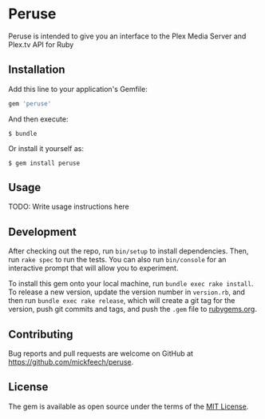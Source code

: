 # Peruse

Peruse is intended to give you an interface to the Plex Media Server and Plex.tv API for Ruby

## Installation

Add this line to your application's Gemfile:

```ruby
gem 'peruse'
```

And then execute:

    $ bundle

Or install it yourself as:

    $ gem install peruse

## Usage

TODO: Write usage instructions here

## Development

After checking out the repo, run `bin/setup` to install dependencies. Then, run `rake spec` to run the tests. You can also run `bin/console` for an interactive prompt that will allow you to experiment.

To install this gem onto your local machine, run `bundle exec rake install`. To release a new version, update the version number in `version.rb`, and then run `bundle exec rake release`, which will create a git tag for the version, push git commits and tags, and push the `.gem` file to [rubygems.org](https://rubygems.org).

## Contributing

Bug reports and pull requests are welcome on GitHub at https://github.com/mickfeech/peruse.


## License

The gem is available as open source under the terms of the [MIT License](http://opensource.org/licenses/MIT).

